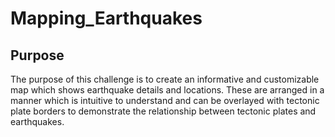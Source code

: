 # Mapping_Earthquakes

## Purpose
The purpose of this challenge is to create an informative and customizable map which shows earthquake details and locations. These are arranged in a manner which is intuitive to understand and can be overlayed with tectonic plate borders to demonstrate the relationship between tectonic plates and earthquakes.
